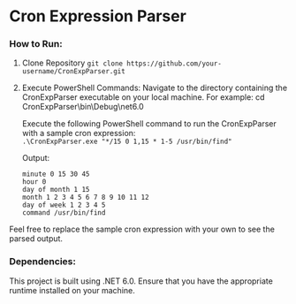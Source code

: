# Cron Expression Parser

### How to Run:

1. Clone Repository
   ```git clone https://github.com/your-username/CronExpParser.git```

3. Execute PowerShell Commands:
   Navigate to the directory containing the CronExpParser executable on your local machine. For example:
   cd CronExpParser\bin\Debug\net6.0

   Execute the following PowerShell command to run the CronExpParser with a sample cron expression: <br>
   ```.\CronExpParser.exe "*/15 0 1,15 * 1-5 /usr/bin/find"```

   Output:
   ```
   minute 0 15 30 45
   hour 0
   day of month 1 15
   month 1 2 3 4 5 6 7 8 9 10 11 12
   day of week 1 2 3 4 5
   command /usr/bin/find
   ```

Feel free to replace the sample cron expression with your own to see the parsed output.

### Dependencies:
This project is built using .NET 6.0. Ensure that you have the appropriate runtime installed on your machine.

